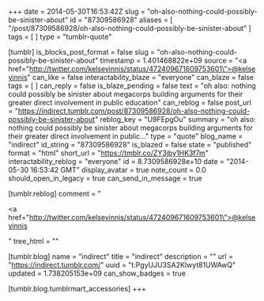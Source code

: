 +++
date = 2014-05-30T16:53:42Z
slug = "oh-also-nothing-could-possibly-be-sinister-about"
id = "87309586928"
aliases = [ "/post/87309586928/oh-also-nothing-could-possibly-be-sinister-about" ]
tags = [ ]
type = "tumblr-quote"

[tumblr]
is_blocks_post_format = false
slug = "oh-also-nothing-could-possibly-be-sinister-about"
timestamp = 1.401468822e+09
source = "<a href=\"http://twitter.com/kelseyinnis/status/472409671609753601\">@kelseyinnis</a>"
can_like = false
interactability_blaze = "everyone"
can_blaze = false
tags = [ ]
can_reply = false
is_blaze_pending = false
text = "oh also: nothing could possibly be sinister about megacorps building arguments for their greater direct involvement in public education"
can_reblog = false
post_url = "https://indirect.tumblr.com/post/87309586928/oh-also-nothing-could-possibly-be-sinister-about"
reblog_key = "U9FEpgOu"
summary = "oh also: nothing could possibly be sinister about megacorps building arguments for their greater direct involvement in public..."
type = "quote"
blog_name = "indirect"
id_string = "87309586928"
is_blazed = false
state = "published"
format = "html"
short_url = "https://tmblr.co/ZY3jby1HK3f7m"
interactability_reblog = "everyone"
id = 8.7309586928e+10
date = "2014-05-30 16:53:42 GMT"
display_avatar = true
note_count = 0.0
should_open_in_legacy = true
can_send_in_message = true

[tumblr.reblog]
comment = "<p><a href=\"http://twitter.com/kelseyinnis/status/472409671609753601\">@kelseyinnis</a></p>"
tree_html = ""

[tumblr.blog]
name = "indirect"
title = "indirect"
description = ""
url = "https://indirect.tumblr.com/"
uuid = "t:PgyUJU3SA2Klwyt81UWAwQ"
updated = 1.738205153e+09
can_show_badges = true

[tumblr.blog.tumblrmart_accessories]
+++
